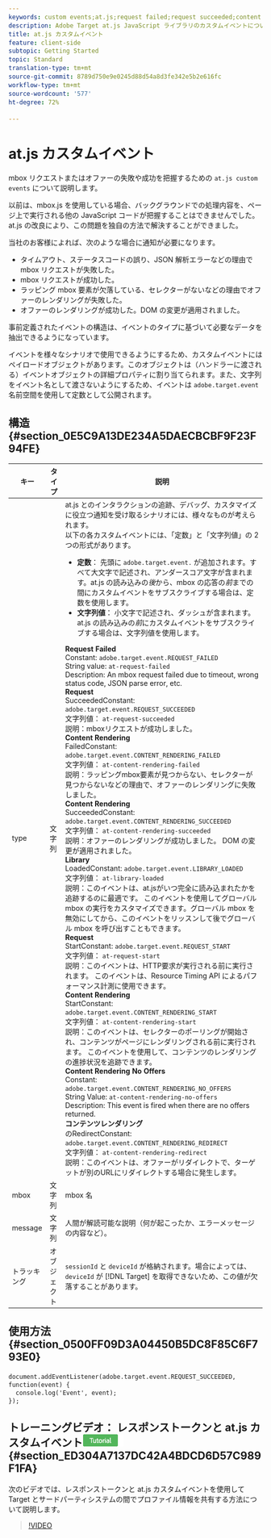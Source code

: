 ```yaml
---
keywords: custom events;at.js;request failed;request succeeded;content rendering failed;content rendering succeeded;library loaded;request start;content rendering start;content rendering no offers;content rendering rediret
description: Adobe Target at.js JavaScript ライブラリのカスタムイベントについて説明します。
title: at.js カスタムイベント
feature: client-side
subtopic: Getting Started
topic: Standard
translation-type: tm+mt
source-git-commit: 8789d750e9e0245d88d54a8d3fe342e5b2e616fc
workflow-type: tm+mt
source-wordcount: '577'
ht-degree: 72%

---
```



# at.js カスタムイベント

mbox リクエストまたはオファーの失敗や成功を把握するための `at.js custom events` について説明します。

以前は、mbox.js を使用している場合、バックグラウンドでの処理内容を、ページ上で実行される他の JavaScript コードが把握することはできませんでした。at.js の改良により、この問題を独自の方法で解決することができました。

当社のお客様によれば、次のような場合に通知が必要になります。

* タイムアウト、ステータスコードの誤り、JSON 解析エラーなどの理由で mbox リクエストが失敗した。
* mbox リクエストが成功した。
* ラッピング mbox 要素が欠落している、セレクターがないなどの理由でオファーのレンダリングが失敗した。
* オファーのレンダリングが成功した。DOM の変更が適用されました。

事前定義されたイベントの構造は、イベントのタイプに基づいて必要なデータを抽出できるようになっています。

イベントを様々なシナリオで使用できるようにするため、カスタムイベントにはペイロードオブジェクトがあります。このオブジェクトは（ハンドラーに渡される）イベントオブジェクトの詳細プロパティに割り当てられます。また、文字列をイベント名として渡さないようにするため、イベントは `adobe.target.event` 名前空間を使用して定数として公開されます。

## 構造 {#section_0E5C9A13DE234A5DAECBCBF9F23F94FE}

| キー | タイプ | 説明 |
|--- |--- |--- |
| type | 文字列 | at.js とのインタラクションの追跡、デバッグ、カスタマイズに役立つ通知を受け取るシナリオには、様々なものが考えられます。<br>以下の各カスタムイベントには、「定数」と「文字列値」の 2 つの形式があります。<ul><li>**定数**： 先頭に `adobe.target.event.` が追加されます。すべて大文字で記述され、アンダースコア文字が含まれます。at.js の読み込みの&#x200B;*後*&#x200B;から、mbox の応答の&#x200B;*前*&#x200B;までの間にカスタムイベントをサブスクライブする場合は、定数を使用します。</li><li>**文字列値**： 小文字で記述され、ダッシュが含まれます。at.js の読み込みの&#x200B;*前*&#x200B;にカスタムイベントをサブスクライブする場合は、文字列値を使用します。</li></ul>**Request Failed**<br> Constant: `adobe.target.event.REQUEST_FAILED`<br>String value: `at-request-failed`<br>Description: An mbox request failed due to timeout, wrong status code, JSON parse error, etc.<br>**Request**<br> SucceededConstant: `adobe.target.event.REQUEST_SUCCEEDED`<br>文字列値： `at-request-succeeded`<br>説明：mboxリクエストが成功しました。<br>**Content Rendering**<br> FailedConstant: `adobe.target.event.CONTENT_RENDERING_FAILED`<br>文字列値： `at-content-rendering-failed`<br>説明：ラッピングmbox要素が見つからない、セレクターが見つからないなどの理由で、オファーのレンダリングに失敗しました。<br>**Content Rendering**<br> SucceededConstant: `adobe.target.event.CONTENT_RENDERING_SUCCEEDED`<br>文字列値： `at-content-rendering-succeeded`<br>説明：オファーのレンダリングが成功しました。 DOM の変更が適用されました。<br>**Library**<br> LoadedConstant: `adobe.target.event.LIBRARY_LOADED`<br>文字列値： `at-library-loaded`<br>説明：このイベントは、at.jsがいつ完全に読み込まれたかを追跡するのに最適です。 このイベントを使用してグローバル mbox の実行をカスタマイズできます。グローバル mbox を無効にしてから、このイベントをリッスンして後でグローバル mbox を呼び出すこともできます。<br>**Request**<br> StartConstant: `adobe.target.event.REQUEST_START`<br>文字列値： `at-request-start`<br>説明：このイベントは、HTTP要求が実行される前に実行されます。 このイベントは、Resource Timing API によるパフォーマンス計測に使用できます。<br>**Content Rendering**<br> StartConstant: `adobe.target.event.CONTENT_RENDERING_START`<br>文字列値： `at-content-rendering-start`<br>説明：このイベントは、セレクターのポーリングが開始され、コンテンツがページにレンダリングされる前に実行されます。 このイベントを使用して、コンテンツのレンダリングの進捗状況を追跡できます。<br>**Content Rendering No Offers**<br> Constant: `adobe.target.event.CONTENT_RENDERING_NO_OFFERS`<br>String Value: `at-content-rendering-no-offers`<br>Description: This event is fired when there are no offers returned.<br>**コンテンツレンダリング**<br>&#x200B;のRedirectConstant: `adobe.target.event.CONTENT_RENDERING_REDIRECT`<br>文字列値： `at-content-rendering-redirect`<br>説明：このイベントは、オファーがリダイレクトで、ターゲットが別のURLにリダイレクトする場合に発生します。 |
| mbox | 文字列 | mbox 名 |
| message | 文字列 | 人間が解読可能な説明（何が起こったか、エラーメッセージの内容など）。 |
| トラッキング | オブジェクト | `sessionId` と `deviceId` が格納されます。場合によっては、`deviceId` が [!DNL Target] を取得できないため、この値が欠落することがあります。 |

## 使用方法 {#section_0500FF09D3A04450B5DC8F85C6F793E0}

```
document.addEventListener(adobe.target.event.REQUEST_SUCCEEDED, function(event) { 
  console.log('Event', event); 
});
```

## トレーニングビデオ： レスポンストークンと at.js カスタムイベント![チュートリアルバッジ](/help/assets/tutorial.png) {#section_ED304A7137DC42A4BDCD6D57C989F1FA}

次のビデオでは、レスポンストークンと at.js カスタムイベントを使用して Target とサードパーティシステムの間でプロファイル情報を共有する方法について説明します。

>[!VIDEO](https://video.tv.adobe.com/v/23253/)